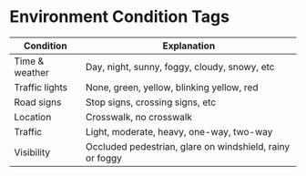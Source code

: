 # Environment Condition Tags
| Condition | Explanation |
| ----------- | ----------- |
| Time & weather | Day, night, sunny, foggy, cloudy, snowy, etc |
| Traffic lights | None, green, yellow, blinking yellow, red |
| Road signs | Stop signs, crossing signs, etc |
| Location | Crosswalk, no crosswalk |
| Traffic | Light, moderate, heavy, one-way, two-way |
| Visibility | Occluded pedestrian, glare on windshield, rainy or foggy | 
